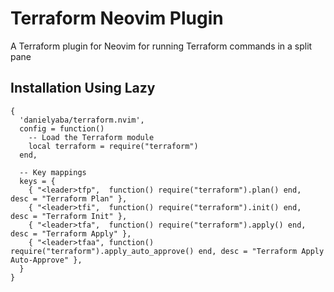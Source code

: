 # Terraform Neovim Plugin

A Terraform plugin for Neovim for running Terraform commands in a split pane

## Installation Using Lazy
```
{
  'danielyaba/terraform.nvim',
  config = function()
    -- Load the Terraform module
    local terraform = require("terraform")
  end,

  -- Key mappings
  keys = {
    { "<leader>tfp",  function() require("terraform").plan() end,               desc = "Terraform Plan" },
    { "<leader>tfi",  function() require("terraform").init() end,               desc = "Terraform Init" },
    { "<leader>tfa",  function() require("terraform").apply() end,              desc = "Terraform Apply" },
    { "<leader>tfaa", function() require("terraform").apply_auto_approve() end, desc = "Terraform Apply Auto-Approve" },
  }
}
```
